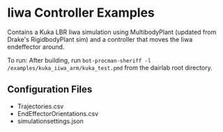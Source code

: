 # Iiwa Controller Examples
Contains a Kuka LBR Iiwa simulation using MultibodyPlant (updated from Drake's RigidbodyPlant sim)
and a controller that moves the Iiwa endeffector around.

To run: After building, run `bot-procman-sheriff -l /examples/kuka_iiwa_arm/kuka_test.pmd` from the
dairlab root directory.

## Configuration Files
* Trajectories.csv
* EndEffectorOrientations.csv
* simulationsettings.json
